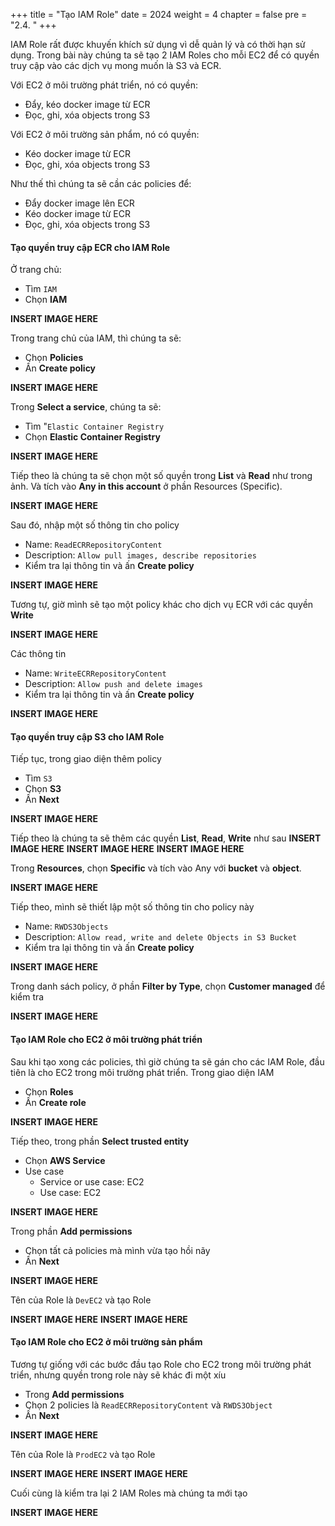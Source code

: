 +++
title = "Tạo IAM Role"
date = 2024
weight = 4
chapter = false
pre = "2.4. "
+++

IAM Role rất được khuyến khích sử dụng vì dễ quản lý và có thời hạn sử dụng. Trong bài này chúng ta sẽ tạo 2 IAM Roles cho mỗi EC2 để có quyền truy cập vào các dịch vụ mong muốn là S3 và ECR.

Với EC2 ở môi trường phát triển, nó có quyền:
  - Đẩy, kéo docker image từ ECR
  - Đọc, ghi, xóa objects trong S3

Với EC2 ở môi trường sản phẩm, nó có quyền:
  - Kéo docker image từ ECR
  - Đọc, ghi, xóa objects trong S3

Như thế thì chúng ta sẽ cần các policies để:
  - Đẩy docker image lên ECR
  - Kéo docker image từ ECR
  - Đọc, ghi, xóa objects trong S3

#### Tạo quyền truy cập ECR cho IAM Role
Ở trang chủ:
  - Tìm `IAM`
  - Chọn **IAM**

**INSERT IMAGE HERE**

Trong trang chủ của IAM, thì chúng ta sẽ:
  - Chọn **Policies**
  - Ấn **Create policy**

**INSERT IMAGE HERE**

Trong **Select a service**, chúng ta sẽ:
  - Tìm "`Elastic Container Registry`
  - Chọn **Elastic Container Registry**

**INSERT IMAGE HERE**

Tiếp theo là chúng ta sẽ chọn một số quyền trong **List** và **Read** như trong ảnh. Và tích vào **Any in this account** ở phần Resources (Specific).

**INSERT IMAGE HERE**

Sau đó, nhập một số thông tin cho policy
  - Name: `ReadECRRepositoryContent`
  - Description: `Allow pull images, describe repositories`
  - Kiểm tra lại thông tin và ấn **Create policy**

**INSERT IMAGE HERE**

Tương tự, giờ mình sẽ tạo một policy khác cho dịch vụ ECR với các quyền **Write**

**INSERT IMAGE HERE**

Các thông tin
  - Name: `WriteECRRepositoryContent`
  - Description: `Allow push and delete images`
  - Kiểm tra lại thông tin và ấn **Create policy**

**INSERT IMAGE HERE**

#### Tạo quyền truy cập S3 cho IAM Role
Tiếp tục, trong giao diện thêm policy
  - Tìm `S3`
  - Chọn **S3**
  - Ấn **Next**

**INSERT IMAGE HERE**

Tiếp theo là chúng ta sẽ thêm các quyền **List**, **Read**, **Write** như sau
**INSERT IMAGE HERE**
**INSERT IMAGE HERE**
**INSERT IMAGE HERE**

Trong **Resources**, chọn **Specific** và tích vào Any với **bucket** và **object**.

**INSERT IMAGE HERE**

Tiếp theo, mình sẽ thiết lập một số thông tin cho policy này
  - Name: `RWDS3Objects`
  - Description: `Allow read, write and delete Objects in S3 Bucket`
  - Kiểm tra lại thông tin và ấn **Create policy**

**INSERT IMAGE HERE**

Trong danh sách policy, ở phần **Filter by Type**, chọn **Customer managed** để kiểm tra

**INSERT IMAGE HERE**

#### Tạo IAM Role cho EC2 ở môi trường phát triển
Sau khi tạo xong các policies, thì giờ chúng ta sẽ gán cho các IAM Role, đầu tiên là cho EC2 trong môi trường phát triển. Trong giao diện IAM
  - Chọn **Roles**
  - Ấn **Create role**

**INSERT IMAGE HERE**

Tiếp theo, trong phần **Select trusted entity**
  - Chọn **AWS Service**
  - Use case
    - Service or use case: EC2
    - Use case: EC2

**INSERT IMAGE HERE**

Trong phần **Add permissions**
  - Chọn tất cả policies mà mình vừa tạo hồi nãy
  - Ấn **Next**

**INSERT IMAGE HERE**

Tên của Role là `DevEC2` và tạo Role

**INSERT IMAGE HERE**
**INSERT IMAGE HERE**

#### Tạo IAM Role cho EC2 ở môi trường sản phẩm
Tương tự giống với các bước đầu tạo Role cho EC2 trong môi trường phát triển, nhưng quyền trong role này sẽ khác đi một xíu
  - Trong **Add permissions**
  - Chọn 2 policies là `ReadECRRepositoryContent` và `RWDS3Object`
  - Ấn **Next**

**INSERT IMAGE HERE**

Tên của Role là `ProdEC2` và tạo Role

**INSERT IMAGE HERE**
**INSERT IMAGE HERE**

Cuối cùng là kiểm tra lại 2 IAM Roles mà chúng ta mới tạo

**INSERT IMAGE HERE**